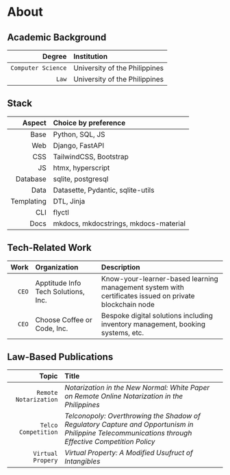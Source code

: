 # About

## Academic Background

Degree  | Institution
--:|:--
`Computer Science` | University of the Philippines
`Law` | University of the Philippines

## Stack

Aspect | Choice by preference
--:|:--
Base | Python, SQL, JS
Web | Django, FastAPI
CSS | TailwindCSS, Bootstrap
JS | htmx, hyperscript
Database | sqlite, postgresql
Data | Datasette, Pydantic, sqlite-utils
Templating | DTL, Jinja
CLI | flyctl
Docs | mkdocs, mkdocstrings, mkdocs-material

## Tech-Related Work

Work  | Organization | Description
--:|:--|:--
`CEO` | Apptitude Info Tech Solutions, Inc. | Know-your-learner-based learning management system with certificates issued on private blockchain node
`CEO` | Choose Coffee or Code, Inc. | Bespoke digital solutions including inventory management, booking systems, etc.

## Law-Based Publications

Topic  | Title
--:|:--
`Remote Notarization` | _Notarization in the New Normal: White Paper on Remote Online Notarization in the Philippines_
`Telco Competition` | _Telconopoly: Overthrowing the Shadow of Regulatory Capture and Opportunism in Philippine  Telecommunications through Effective Competition Policy_
`Virtual Propery` | _Virtual Property: A Modified Usufruct of Intangibles_
